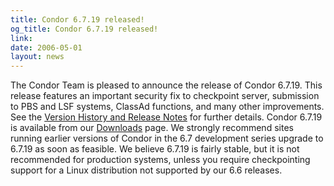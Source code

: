 ```yaml
---
title: Condor 6.7.19 released!
og_title: Condor 6.7.19 released!
link: 
date: 2006-05-01
layout: news
---
```


The Condor Team is pleased to announce the release of Condor 6.7.19.  This release features an important security fix to checkpoint server, submission to PBS and LSF systems, ClassAd functions, and many other improvements.  See the <a href="manual/latest-dev/9_Version_History.html"> Version History and Release Notes</a> for further details. Condor 6.7.19 is available from our <a href="downloads/">Downloads</a> page.  We strongly recommend sites running earlier versions of Condor in the 6.7 development series upgrade to 6.7.19 as soon as feasible.  We believe 6.7.19 is fairly stable, but it is not recommended for production systems, unless you require checkpointing support for a Linux distribution not supported by our 6.6 releases.
